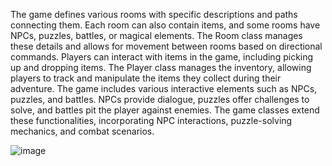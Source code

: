  The game defines various rooms with specific descriptions and paths connecting them. Each room can also contain items, and some rooms have NPCs, puzzles, battles, or magical elements. The Room class manages these details and allows for movement between rooms based on directional commands.
 Players can interact with items in the game, including picking up and dropping items. The Player class manages the inventory, allowing players to track and manipulate the items they collect during their adventure.
 The game includes various interactive elements such as NPCs, puzzles, and battles. NPCs provide dialogue, puzzles offer challenges to solve, and battles pit the player against enemies. The game classes extend these functionalities, incorporating NPC interactions, puzzle-solving mechanics, and combat scenarios.


 ![image](https://github.com/user-attachments/assets/414a15eb-9abf-4dc9-9739-e542f74e77e8)

